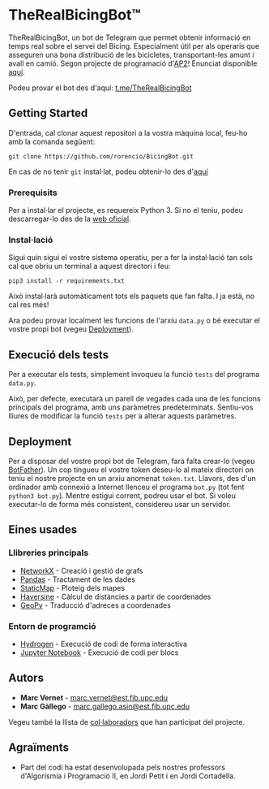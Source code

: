 # TheRealBicingBot™

TheRealBicingBot, un bot de Telegram que permet obtenir informació en temps real sobre el servei del Bicing. Especialment útil per als operaris que asseguren una bona distribució de les bicicletes, transportant-les amunt i avall en camió.
Segon projecte de programació d'[AP2](https://www.fib.upc.edu/ca/estudis/graus/grau-en-ciencia-i-enginyeria-de-dades/pla-destudis/assignatures/AP2-GCED)! Enunciat disponible [aquí](https://github.com/jordi-petit/ap2-bicingbot-2019).

Podeu provar el bot des d'aquí: [t.me/TheRealBicingBot](https://t.me/TheRealBicingBot)

## Getting Started

D'entrada, cal clonar aquest repositori a la vostra màquina local, feu-ho amb la comanda següent:

```
git clone https://github.com/rorencio/BicingBot.git
```
En cas de no tenir `git` instal·lat, podeu obtenir-lo des d'[aquí](https://git-scm.com/book/en/v2/Getting-Started-Installing-Git)

### Prerequisits

Per a instal·lar el projecte, es requereix Python 3. Si no el teniu, podeu descarregar-lo des de la [web oficial](https://www.python.org/).

### Instal·lació

Sigui quin sigui el vostre sistema operatiu, per a fer la instal·lació tan sols cal que obriu un terminal a aquest directori i feu:
```
pip3 install -r requirements.txt
```
Això instal·larà automàticament tots els paquets que fan falta. I ja està, no cal res més!

Ara podeu provar localment les funcions de l'arxiu `data.py` o bé executar el vostre propi bot (vegeu [Deployment](#Deployment)).

## Execució dels tests

Per a executar els tests, simplement invoqueu la funció `tests` del programa `data.py`.

Això, per defecte, executarà un parell de vegades cada una de les funcions principals del programa, amb uns paràmetres predeterminats. Sentiu-vos lliures de modificar la funció `tests` per a alterar aquests paràmetres.


## Deployment

Per a disposar del vostre propi bot de Telegram, farà falta crear-lo (vegeu [BotFather](https://core.telegram.org/bots#6-botfather)). Un cop tingueu el vostre token deseu-lo al mateix directori on teniu el nostre projecte en un arxiu anomenat `token.txt`. Llavors, des d'un ordinador amb connexió a Internet llenceu el programa `bot.py` (tot fent `python3 bot.py`).
Mentre estigui corrent, podreu usar el bot. Si voleu executar-lo de forma més consistent, considereu usar un servidor.

## Eines usades

### Llibreries principals
* [NetworkX](https://atom.io/packages/hydrogen) - Creació i gestió de grafs
* [Pandas](https://pandas.pydata.org/) - Tractament de les dades
* [StaticMap](https://github.com/komoot/staticmap) - Ploteig dels mapes
* [Haversine](https://pypi.org/project/haversine/) - Càlcul de distàncies a partir de coordenades
* [GeoPy](https://geopy.readthedocs.io/en/stable/#) - Traducció d'adreces a coordenades

### Entorn de programció
* [Hydrogen](https://atom.io/packages/hydrogen) - Execució de codi de forma interactiva
* [Jupyter Notebook](https://jupyter.org/) - Execució de codi per blocs



## Autors

* **Marc Vernet** - [marc.vernet@est.fib.upc.edu](mailto:marc.vernet@est.fib.upc.edu)
* **Marc Gàllego** - [marc.gallego.asin@est.fib.upc.edu](mailto:marc.gallego.asin@est.fib.upc.edu)

Vegeu també la llista de [col·laboradors](https://github.com/rorencio/BicingBot/contributors) que han participat del projecte.

## Agraïments

* Part del codi ha estat desenvolupada pels nostres professors d'Algorísmia i Programació II, en Jordi Petit i en Jordi Cortadella.
